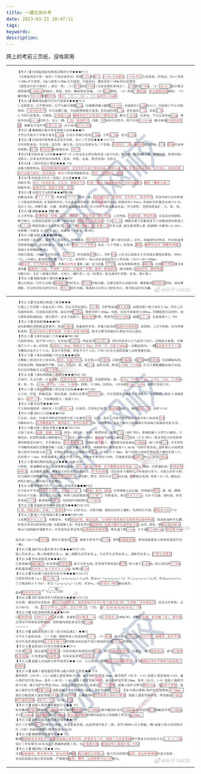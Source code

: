 ```yaml
---
title: 一建实务补考
date: 2023-03-21 10:47:11
tags:
keywords:
description:
---
```


网上的考前三页纸，没啥屌用   



<!--more-->

| ![](/images/practice/1.jpg) |
| --------------------------- |
| ![](/images/practice/2.jpg) |
| ![](/images/practice/3.jpg) |

